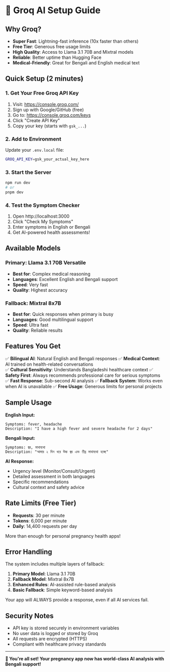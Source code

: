 # 🚀 Groq AI Setup Guide

## Why Groq?
- **Super Fast**: Lightning-fast inference (10x faster than others)
- **Free Tier**: Generous free usage limits
- **High Quality**: Access to Llama 3.1 70B and Mixtral models
- **Reliable**: Better uptime than Hugging Face
- **Medical-Friendly**: Great for Bengali and English medical text

## Quick Setup (2 minutes)

### 1. Get Your Free Groq API Key
1. Visit: https://console.groq.com/
2. Sign up with Google/GitHub (free)
3. Go to: https://console.groq.com/keys
4. Click "Create API Key"
5. Copy your key (starts with `gsk_...`)

### 2. Add to Environment
Update your `.env.local` file:
```bash
GROQ_API_KEY=gsk_your_actual_key_here
```

### 3. Start the Server
```bash
npm run dev
# or
pnpm dev
```

### 4. Test the Symptom Checker
1. Open http://localhost:3000
2. Click "Check My Symptoms"
3. Enter symptoms in English or Bengali
4. Get AI-powered health assessments!

## Available Models

### Primary: Llama 3.1 70B Versatile
- **Best for**: Complex medical reasoning
- **Languages**: Excellent English and Bengali support
- **Speed**: Very fast
- **Quality**: Highest accuracy

### Fallback: Mixtral 8x7B
- **Best for**: Quick responses when primary is busy
- **Languages**: Good multilingual support
- **Speed**: Ultra fast
- **Quality**: Reliable results

## Features You Get

✅ **Bilingual AI**: Natural English and Bengali responses
✅ **Medical Context**: AI trained on health-related conversations  
✅ **Cultural Sensitivity**: Understands Bangladeshi healthcare context
✅ **Safety First**: Always recommends professional care for serious symptoms
✅ **Fast Response**: Sub-second AI analysis
✅ **Fallback System**: Works even when AI is unavailable
✅ **Free Usage**: Generous limits for personal projects

## Sample Usage

**English Input:**
```
Symptoms: fever, headache
Description: "I have a high fever and severe headache for 2 days"
```

**Bengali Input:**
```
Symptoms: জ্বর, মাথাব্যথা  
Description: "আমার ২ দিন ধরে উচ্চ জ্বর এবং তীব্র মাথাব্যথা হচ্ছে"
```

**AI Response:**
- Urgency level (Monitor/Consult/Urgent)
- Detailed assessment in both languages
- Specific recommendations
- Cultural context and safety advice

## Rate Limits (Free Tier)
- **Requests**: 30 per minute
- **Tokens**: 6,000 per minute  
- **Daily**: 14,400 requests per day

More than enough for personal pregnancy health apps!

## Error Handling
The system includes multiple layers of fallback:
1. **Primary Model**: Llama 3.1 70B
2. **Fallback Model**: Mixtral 8x7B  
3. **Enhanced Rules**: AI-assisted rule-based analysis
4. **Basic Fallback**: Simple keyword-based analysis

Your app will ALWAYS provide a response, even if all AI services fail.

## Security Notes
- API key is stored securely in environment variables
- No user data is logged or stored by Groq
- All requests are encrypted (HTTPS)
- Compliant with healthcare privacy standards

---

**🎉 You're all set! Your pregnancy app now has world-class AI analysis with Bengali support!**